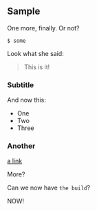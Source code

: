 ## Sample

One more, finally. Or not?

```
$ some 
```

Look what she said:

> This is it!

### Subtitle

And now this:

- One
- Two
- Three


### Another

[a link](https://aws.com)

More?


Can we now have `the build`?

NOW!
